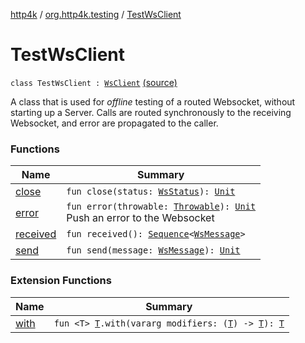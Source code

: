 [http4k](../../index.md) / [org.http4k.testing](../index.md) / [TestWsClient](./index.md)

# TestWsClient

`class TestWsClient : `[`WsClient`](../../org.http4k.websocket/-ws-client/index.md) [(source)](https://github.com/http4k/http4k/blob/master/http4k-core/src/main/kotlin/org/http4k/testing/TestWsClient.kt#L20)

A class that is used for *offline* testing of a routed Websocket, without starting up a Server. Calls
are routed synchronously to the receiving Websocket, and error are propagated to the caller.

### Functions

| Name | Summary |
|---|---|
| [close](close.md) | `fun close(status: `[`WsStatus`](../../org.http4k.websocket/-ws-status/index.md)`): `[`Unit`](https://kotlinlang.org/api/latest/jvm/stdlib/kotlin/-unit/index.html) |
| [error](error.md) | `fun error(throwable: `[`Throwable`](https://kotlinlang.org/api/latest/jvm/stdlib/kotlin/-throwable/index.html)`): `[`Unit`](https://kotlinlang.org/api/latest/jvm/stdlib/kotlin/-unit/index.html)<br>Push an error to the Websocket |
| [received](received.md) | `fun received(): `[`Sequence`](https://kotlinlang.org/api/latest/jvm/stdlib/kotlin.sequences/-sequence/index.html)`<`[`WsMessage`](../../org.http4k.websocket/-ws-message/index.md)`>` |
| [send](send.md) | `fun send(message: `[`WsMessage`](../../org.http4k.websocket/-ws-message/index.md)`): `[`Unit`](https://kotlinlang.org/api/latest/jvm/stdlib/kotlin/-unit/index.html) |

### Extension Functions

| Name | Summary |
|---|---|
| [with](../../org.http4k.core/with.md) | `fun <T> `[`T`](../../org.http4k.core/with.md#T)`.with(vararg modifiers: (`[`T`](../../org.http4k.core/with.md#T)`) -> `[`T`](../../org.http4k.core/with.md#T)`): `[`T`](../../org.http4k.core/with.md#T) |
